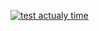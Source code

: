 [![test actualy time](https://github.com/North-ind/hello_app_andrey/actions/workflows/tests.yml/badge.svg?event=workflow_run)](https://github.com/North-ind/hello_app_andrey/actions/workflows/tests.yml)
